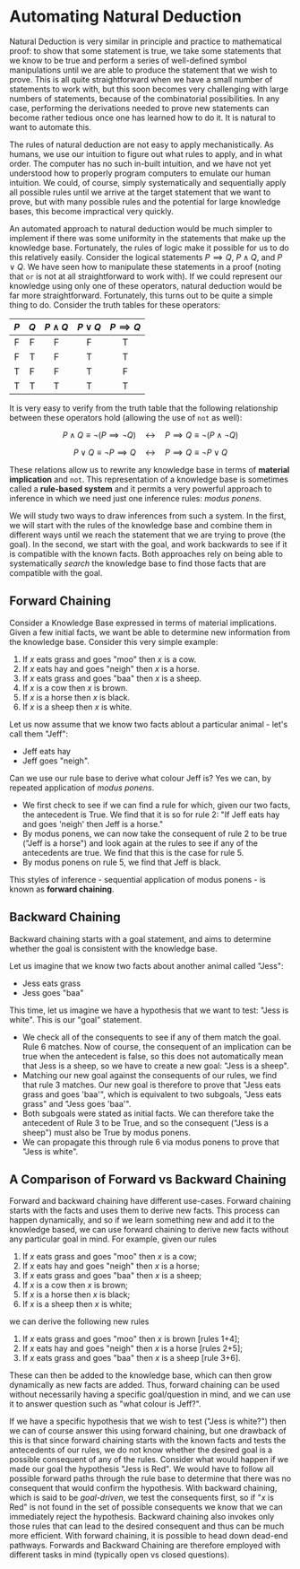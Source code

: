 # Automating Natural Deduction

Natural Deduction is very similar in principle and practice to mathematical proof: to show that some statement is true, we take some statements that we know to be true and perform a series of well-defined symbol manipulations until we are able to produce the statement that we wish to prove. This is all quite straightforward when we have a small number of statements to work with, but this soon becomes very challenging with large numbers of statements, because of the combinatorial possibilities. In any case, performing the derivations needed to prove new statements can become rather tedious once one has learned how to do it. It is natural to want to automate this.

The rules of natural deduction are not easy to apply mechanistically. As humans, we use our intuition to figure out what rules to apply, and in what order. The computer has no such in-built intuition, and we have not yet understood how to properly program computers to emulate our human intuition. We could, of course, simply systematically and sequentially apply all possible rules until we arrive at the target statement that we want to prove, but with many possible rules and the potential for large knowledge bases, this become impractical very quickly.

An automated approach to natural deduction would be much simpler to implement if there was some uniformity in the statements that make up the knowledge base. Fortunately, the rules of logic make it possible for us to do this relatively easily. Consider the logical statements $P\implies Q$, $P\land Q$, and $P\lor Q$. We have seen how to manipulate these statements in a proof (noting that `or` is not at all straightforward to work with). If we could represent our knowledge using only one of these operators, natural deduction would be far more straightforward. Fortunately, this turns out to be quite a simple thing to do. Consider the truth tables for these operators:

| $P$ | $Q$ | $P\land Q$ | $P\lor Q$ | $P\implies Q$ |
|:---:|:---:|:----------:|:---------:|:-------------:|
| F   | F   | F          | F         | T             |
| F   | T   | F          | T         | T             |
| T   | F   | F          | T         | F             |
| T   | T   | T          | T         | T             |

It is very easy to verify from the truth table that the following relationship between these operators hold (allowing the use of `not` as well):

$$P\land Q \equiv \lnot(P\implies\lnot Q)\quad \leftrightarrow\quad P\implies Q \equiv \lnot(P\land\lnot Q)$$

$$P\lor Q \equiv \lnot P\implies Q \quad \leftrightarrow\quad P\implies Q \equiv \lnot P\lor Q$$

These relations allow us to rewrite any knowledge base in terms of **material implication** and `not`. This representation of a knowledge base is sometimes called a **rule-based system** and it permits a very powerful approach to inference in which we need just one inference rules: *modus ponens*.

We will study two ways to draw inferences from such a system. In the first, we will start with the rules of the knowledge base and combine them in different ways until we reach the statement that we are trying to prove (the goal). In the second, we start with the goal, and work backwards to see if it is compatible with the known facts. Both approaches rely on being able to systematically *search* the knowledge base to find those facts that are compatible with the goal.

## Forward Chaining

Consider a Knowledge Base expressed in terms of material implications. Given a few initial facts, we want be able to determine new information from the knowledge base. Consider this very simple example:

1. If $x$ eats grass and goes "moo" then $x$ is a cow.
2. If $x$ eats hay and goes "neigh" then $x$ is a horse.
3. If $x$ eats grass and goes "baa" then $x$ is a sheep.
4. If $x$ is a cow then $x$ is brown.
5. If $x$ is a horse then $x$ is black.
6. If $x$ is a sheep then $x$ is white.

Let us now assume that we know two facts ablout a particular animal - let's call them "Jeff":

- Jeff eats hay
- Jeff goes "neigh".

Can we use our rule base to derive what colour Jeff is? Yes we can, by repeated application of *modus ponens*.

* We first check to see if we can find a rule for which, given our two facts, the antecedent is True. We find that it is so for rule 2: "If Jeff eats hay and goes 'neigh' then Jeff is a horse."
* By modus ponens, we can now take the consequent of rule 2 to be true ("Jeff is a horse") and look again at the rules to see if any of the antecedents are true. We find that this is the case for rule 5.
* By modus ponens on rule 5, we find that Jeff is black.

This styles of inference - sequential application of modus ponens - is known as **forward chaining**.

## Backward Chaining

Backward chaining starts with a goal statement, and aims to determine whether the goal is consistent with the knowledge base. 

Let us imagine that we know two facts about another animal called "Jess":

- Jess eats grass
- Jess goes "baa"

This time, let us imagine we have a hypothesis that we want to test: "Jess is white". This is our "goal" statement.

* We check all of the consequents to see if any of them match the goal. Rule 6 matches. Now of course, the consequent of an implication can be true when the antecedent is false, so this does not automatically mean that Jess is a sheep, so we have to create a new goal: "Jess is a sheep".
* Matching our new goal against the consequents of our rules, we find that rule 3 matches. Our new goal is therefore to prove that "Jess eats grass and goes 'baa'", which is equivalent to two subgoals, "Jess eats grass" and "Jess goes 'baa'".
* Both subgoals were stated as initial facts. We can therefore take the antecedent of Rule 3 to be True, and so the consequent ("Jess is a sheep") must also be True by modus ponens.
* We can propagate this through rule 6 via modus ponens to prove that "Jess is white".



## A Comparison of Forward vs Backward Chaining

Forward and backward chaining have different use-cases. Forward chaining starts with the facts and uses them to derive new facts. This process can happen dynamically, and so if we learn something new and add it to the knowledge based, we can use forward chaining to derive new facts without any particular goal in mind. For example, given our rules

1. If $x$ eats grass and goes "moo" then $x$ is a cow;
2. If $x$ eats hay and goes "neigh" then $x$ is a horse;
3. If $x$ eats grass and goes "baa" then $x$ is a sheep;
4. If $x$ is a cow then $x$ is brown;
5. If $x$ is a horse then $x$ is black;
6. If $x$ is a sheep then $x$ is white;

we can derive the following new rules

1. If $x$ eats grass and goes "moo" then $x$ is brown [rules 1+4];
2. If $x$ eats hay and goes "neigh" then $x$ is a horse [rules 2+5];
3. If $x$ eats grass and goes "baa" then $x$ is a sheep [rule 3+6].

These can then be added to the knowledge base, which can then grow dynamically as new facts are added. Thus, forward chaining can be used without necessarily having a specific goal/question in mind, and we can use it to answer question such as "what colour is Jeff?".

If we have a specific hypothesis that we wish to test ("Jess is white?") then we can of course answer this using forward chaining, but one drawback of this is that since forward chaining starts with the known facts and tests the antecedents of our rules, we do not know whether the desired goal is a possible consequent of any of the rules. Consider what would happen if we made our goal the hypothesis "Jess is Red". We would have to follow all possible forward paths through the rule base to determine that there was no consequent that would confirm the hypothesis. With backward chaining, which is said to be *goal-driven*, we test the consequents first, so if "$x$ is Red" is not found in the set of possible consequents we know that we can immediately reject the hypothesis. Backward chaining also invokes only those rules that can lead to the desired consequent and thus can be much more efficient. With forward chaining, it is possible to head down dead-end pathways. Forwards and Backward Chaining are therefore employed with different tasks in mind (typically open vs closed questions). 